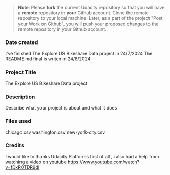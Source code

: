 >**Note**: Please **fork** the current Udacity repository so that you will have a **remote** repository in **your** Github account. Clone the remote repository to your local machine. Later, as a part of the project "Post your Work on Github", you will push your proposed changes to the remote repository in your Github account.

### Date created
I've finished The Explore US Bikeshare Data project in 24/7/2024 The README.md final is writen in 24/8/2024

### Project Title
The Explore US Bikeshare Data project

### Description
Describe what your project is about and what it does

### Files used
chicago.csv 
washington.csv 
new-york-city.csv

### Credits
I would like to thanks Udacity Platforms first of all , i also had a help from watching a video on youtube https://www.youtube.com/watch?v=fDkR0TDR9dI

